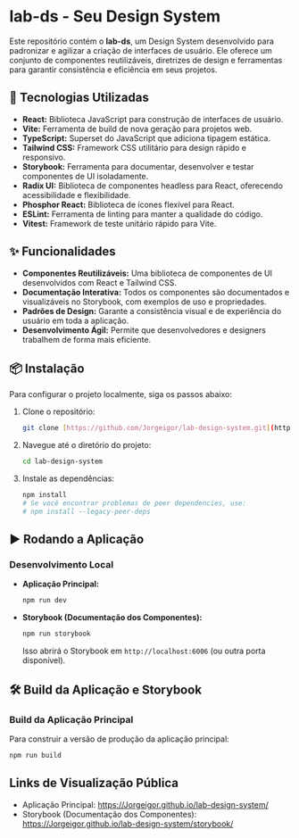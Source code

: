 # lab-ds - Seu Design System

Este repositório contém o **lab-ds**, um Design System desenvolvido para padronizar e agilizar a criação de interfaces de usuário. Ele oferece um conjunto de componentes reutilizáveis, diretrizes de design e ferramentas para garantir consistência e eficiência em seus projetos.

## 🚀 Tecnologias Utilizadas

* **React:** Biblioteca JavaScript para construção de interfaces de usuário.
* **Vite:** Ferramenta de build de nova geração para projetos web.
* **TypeScript:** Superset do JavaScript que adiciona tipagem estática.
* **Tailwind CSS:** Framework CSS utilitário para design rápido e responsivo.
* **Storybook:** Ferramenta para documentar, desenvolver e testar componentes de UI isoladamente.
* **Radix UI:** Biblioteca de componentes headless para React, oferecendo acessibilidade e flexibilidade.
* **Phosphor React:** Biblioteca de ícones flexível para React.
* **ESLint:** Ferramenta de linting para manter a qualidade do código.
* **Vitest:** Framework de teste unitário rápido para Vite.

## ✨ Funcionalidades

* **Componentes Reutilizáveis:** Uma biblioteca de componentes de UI desenvolvidos com React e Tailwind CSS.
* **Documentação Interativa:** Todos os componentes são documentados e visualizáveis no Storybook, com exemplos de uso e propriedades.
* **Padrões de Design:** Garante a consistência visual e de experiência do usuário em toda a aplicação.
* **Desenvolvimento Ágil:** Permite que desenvolvedores e designers trabalhem de forma mais eficiente.

## 📦 Instalação

Para configurar o projeto localmente, siga os passos abaixo:

1.  Clone o repositório:
    ```bash
    git clone [https://github.com/Jorgeigor/lab-design-system.git](https://github.com/Jorgeigor/lab-design-system.git)
    ```
2.  Navegue até o diretório do projeto:
    ```bash
    cd lab-design-system
    ```
3.  Instale as dependências:
    ```bash
    npm install
    # Se você encontrar problemas de peer dependencies, use:
    # npm install --legacy-peer-deps
    ```

## ▶️ Rodando a Aplicação

### Desenvolvimento Local

* **Aplicação Principal:**
    ```bash
    npm run dev
    ```
* **Storybook (Documentação dos Componentes):**
    ```bash
    npm run storybook
    ```
    Isso abrirá o Storybook em `http://localhost:6006` (ou outra porta disponível).

## 🛠️ Build da Aplicação e Storybook

### Build da Aplicação Principal

Para construir a versão de produção da aplicação principal:

```bash
npm run build
```
## Links de Visualização Pública
- Aplicação Principal: https://Jorgeigor.github.io/lab-design-system/
- Storybook (Documentação dos Componentes): https://Jorgeigor.github.io/lab-design-system/storybook/

